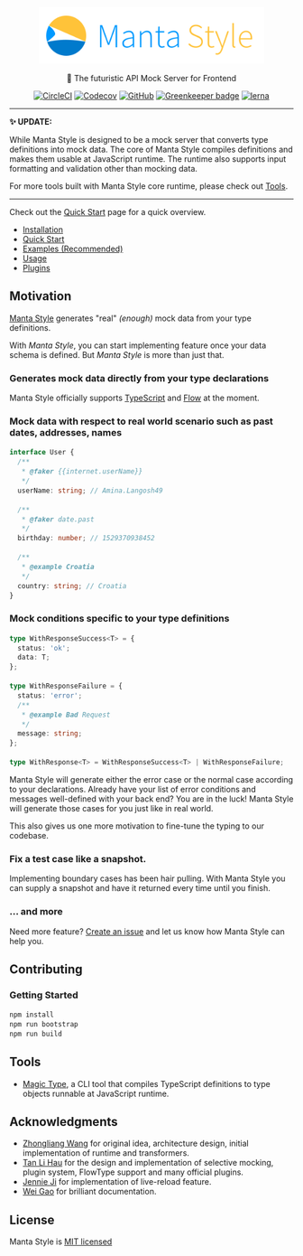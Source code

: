 <p align="center">
  <img src="./resources/manta-style.svg" height="100"/>
</p>
<p align="center">🚀 The futuristic API Mock Server for Frontend</p>
<p align="center"><a href="https://circleci.com/gh/Cryrivers/manta-style"><img src="https://img.shields.io/circleci/project/github/Cryrivers/manta-style.svg?style=flat-square" alt="CircleCI" /></a> <a href="https://codecov.io/gh/Cryrivers/manta-style/"><img src="https://img.shields.io/codecov/c/github/Cryrivers/manta-style.svg?style=flat-square" alt="Codecov" /></a> <a href="https://github.com/Cryrivers/manta-style/blob/master/LICENSE"><img src="https://img.shields.io/github/license/Cryrivers/manta-style.svg?style=flat-square" alt="GitHub" /></a> <a href="https://greenkeeper.io/"><img src="https://badges.greenkeeper.io/Cryrivers/manta-style.svg?style=flat-square" alt="Greenkeeper badge" /></a> <a href="https://lernajs.io/"><img src="https://img.shields.io/badge/maintained%20with-lerna-cc00ff.svg?style=flat-square" alt="lerna" /></a></p>

---

**✨ UPDATE:**

While Manta Style is designed to be a mock server that converts type definitions into mock data. The core of Manta Style compiles definitions and makes them usable at JavaScript runtime. The runtime also supports input formatting and validation other than mocking data.

For more tools built with Manta Style core runtime, please check out [Tools](#tools).

---

Check out the [Quick Start](./documentation/QuickStart.md) page for a quick overview.

- [Installation](./documentation/Installation.md)
- [Quick Start](./documentation/QuickStart.md)
- [Examples (Recommended)](./documentation/Examples.md)
- [Usage](./documentation/Usage.md)
- [Plugins](./documentation/Plugins.md)

## Motivation

[Manta Style](https://github.com/Cryrivers/manta-style/issues/1) generates "real" _(enough)_ mock data from your type definitions.

With _Manta Style_, you can start implementing feature once your data schema is defined.
But _Manta Style_ is more than just that.

### Generates mock data directly from your type declarations

Manta Style officially supports [TypeScript](https://www.typescriptlang.org) and [Flow](http://flowtype.org/) at the moment.

<!-- some more words goes here @TODO wgao19 -->

### Mock data with respect to real world scenario such as past dates, addresses, names

```ts
interface User {
  /**
   * @faker {{internet.userName}}
   */
  userName: string; // Amina.Langosh49

  /**
   * @faker date.past
   */
  birthday: number; // 1529370938452

  /**
   * @example Croatia
   */
  country: string; // Croatia
}
```

### Mock conditions specific to your type definitions

```ts
type WithResponseSuccess<T> = {
  status: 'ok';
  data: T;
};

type WithResponseFailure = {
  status: 'error';
  /**
   * @example Bad Request
   */
  message: string;
};

type WithResponse<T> = WithResponseSuccess<T> | WithResponseFailure;
```

Manta Style will generate either the error case or the normal case according to your declarations.
Already have your list of error conditions and messages well-defined with your back end? You are in the luck! Manta Style will generate those cases for you just like in real world.

This also gives us one more motivation to fine-tune the typing to our codebase.

### Fix a test case like a snapshot.

Implementing boundary cases has been hair pulling. With Manta Style you can supply a snapshot and have it returned every time until you finish.

### ... and more

Need more feature? [Create an issue](https://github.com/Cryrivers/manta-style/issues/new/choose) and let us know how Manta Style can help you.

## Contributing

### Getting Started

```sh
npm install
npm run bootstrap
npm run build
```

## Tools

- [Magic Type](https://github.com/Cryrivers/magic-type), a CLI tool that compiles TypeScript definitions to type objects runnable at JavaScript runtime.

## Acknowledgments

- [Zhongliang Wang](https://github.com/Cryrivers) for original idea, architecture design, initial implementation of runtime and transformers.
- [Tan Li Hau](https://github.com/tanhauhau) for the design and implementation of selective mocking, plugin system, FlowType support and many official plugins.
- [Jennie Ji](https://github.com/JennieJi) for implementation of live-reload feature.
- [Wei Gao](https://github.com/wgao19) for brilliant documentation.

## License

Manta Style is [MIT licensed](https://github.com/Cryrivers/manta-style/blob/master/LICENSE)
